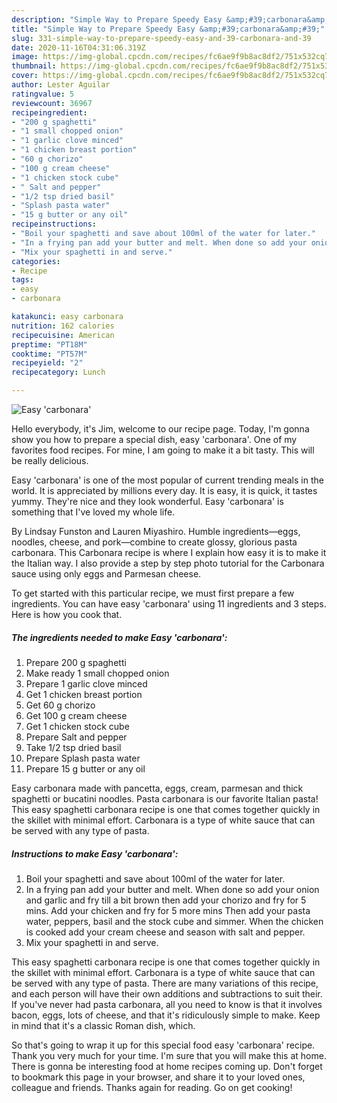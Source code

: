 ```yaml
---
description: "Simple Way to Prepare Speedy Easy &amp;#39;carbonara&amp;#39;"
title: "Simple Way to Prepare Speedy Easy &amp;#39;carbonara&amp;#39;"
slug: 331-simple-way-to-prepare-speedy-easy-and-39-carbonara-and-39
date: 2020-11-16T04:31:06.319Z
image: https://img-global.cpcdn.com/recipes/fc6ae9f9b8ac8df2/751x532cq70/easy-carbonara-recipe-main-photo.jpg
thumbnail: https://img-global.cpcdn.com/recipes/fc6ae9f9b8ac8df2/751x532cq70/easy-carbonara-recipe-main-photo.jpg
cover: https://img-global.cpcdn.com/recipes/fc6ae9f9b8ac8df2/751x532cq70/easy-carbonara-recipe-main-photo.jpg
author: Lester Aguilar
ratingvalue: 5
reviewcount: 36967
recipeingredient:
- "200 g spaghetti"
- "1 small chopped onion"
- "1 garlic clove minced"
- "1 chicken breast portion"
- "60 g chorizo"
- "100 g cream cheese"
- "1 chicken stock cube"
- " Salt and pepper"
- "1/2 tsp dried basil"
- "Splash pasta water"
- "15 g butter or any oil"
recipeinstructions:
- "Boil your spaghetti and save about 100ml of the water for later."
- "In a frying pan add your butter and melt. When done so add your onion and garlic and fry till a bit brown then add your chorizo and fry for 5 mins. Add your chicken and fry for 5 more mins Then add your pasta water, peppers, basil and the stock cube and simmer. When the chicken is cooked add your cream cheese and season with salt and pepper."
- "Mix your spaghetti in and serve."
categories:
- Recipe
tags:
- easy
- carbonara

katakunci: easy carbonara 
nutrition: 162 calories
recipecuisine: American
preptime: "PT18M"
cooktime: "PT57M"
recipeyield: "2"
recipecategory: Lunch

---
```



![Easy &#39;carbonara&#39;](https://img-global.cpcdn.com/recipes/fc6ae9f9b8ac8df2/751x532cq70/easy-carbonara-recipe-main-photo.jpg)

Hello everybody, it's Jim, welcome to our recipe page. Today, I'm gonna show you how to prepare a special dish, easy &#39;carbonara&#39;. One of my favorites food recipes. For mine, I am going to make it a bit tasty. This will be really delicious.

Easy &#39;carbonara&#39; is one of the most popular of current trending meals in the world. It is appreciated by millions every day. It is easy, it is quick, it tastes yummy. They're nice and they look wonderful. Easy &#39;carbonara&#39; is something that I've loved my whole life.

By Lindsay Funston and Lauren Miyashiro. Humble ingredients—eggs, noodles, cheese, and pork—combine to create glossy, glorious pasta carbonara. This Carbonara recipe is where I explain how easy it is to make it the Italian way. I also provide a step by step photo tutorial for the Carbonara sauce using only eggs and Parmesan cheese.


To get started with this particular recipe, we must first prepare a few ingredients. You can have easy &#39;carbonara&#39; using 11 ingredients and 3 steps. Here is how you cook that.

<!--inarticleads1-->

##### The ingredients needed to make Easy &#39;carbonara&#39;:

1. Prepare 200 g spaghetti
1. Make ready 1 small chopped onion
1. Prepare 1 garlic clove minced
1. Get 1 chicken breast portion
1. Get 60 g chorizo
1. Get 100 g cream cheese
1. Get 1 chicken stock cube
1. Prepare  Salt and pepper
1. Take 1/2 tsp dried basil
1. Prepare Splash pasta water
1. Prepare 15 g butter or any oil


Easy carbonara made with pancetta, eggs, cream, parmesan and thick spaghetti or bucatini noodles. Pasta carbonara is our favorite Italian pasta! This easy spaghetti carbonara recipe is one that comes together quickly in the skillet with minimal effort. Carbonara is a type of white sauce that can be served with any type of pasta. 

<!--inarticleads2-->

##### Instructions to make Easy &#39;carbonara&#39;:

1. Boil your spaghetti and save about 100ml of the water for later.
1. In a frying pan add your butter and melt. When done so add your onion and garlic and fry till a bit brown then add your chorizo and fry for 5 mins. Add your chicken and fry for 5 more mins Then add your pasta water, peppers, basil and the stock cube and simmer. When the chicken is cooked add your cream cheese and season with salt and pepper.
1. Mix your spaghetti in and serve.


This easy spaghetti carbonara recipe is one that comes together quickly in the skillet with minimal effort. Carbonara is a type of white sauce that can be served with any type of pasta. There are many variations of this recipe, and each person will have their own additions and subtractions to suit their. If you&#39;ve never had pasta carbonara, all you need to know is that it involves bacon, eggs, lots of cheese, and that it&#39;s ridiculously simple to make. Keep in mind that it&#39;s a classic Roman dish, which. 

So that's going to wrap it up for this special food easy &#39;carbonara&#39; recipe. Thank you very much for your time. I'm sure that you will make this at home. There is gonna be interesting food at home recipes coming up. Don't forget to bookmark this page in your browser, and share it to your loved ones, colleague and friends. Thanks again for reading. Go on get cooking!
